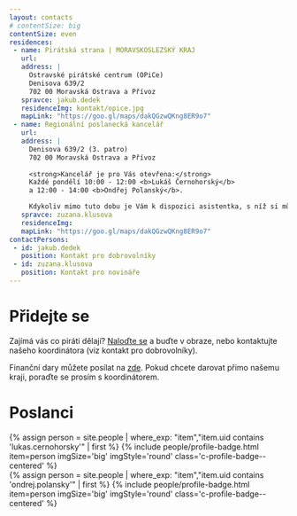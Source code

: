 ```yaml
---
layout: contacts
# contentSize: big
contentSize: even
residences:
 - name: Pirátská strana | MORAVSKOSLEZSKÝ KRAJ
   url:
   address: |
     Ostravské pirátské centrum (OPiCe)
     Denisova 639/2
     702 00 Moravská Ostrava a Přívoz 
   spravce: jakub.dedek
   residenceImg: kontakt/opice.jpg
   mapLink: "https://goo.gl/maps/dakQGzwQKng8ER9o7"
 - name: Regionální poslanecká kancelář
   url: 
   address: |
     Denisova 639/2 (3. patro)
     702 00 Moravská Ostrava a Přívoz 
     
     <strong>Kancelář je pro Vás otevřena:</strong>
     Každé pondělí 10:00 - 12:00 <b>Lukáš Černohorský</b>
     a 12:00 - 14:00 <b>Ondřej Polanský</b>.

     Kdykoliv mimo tuto dobu je Vám k dispozici asistentka, s níž si můžete dohodnout schůzku v jiném termínu.
   spravce: zuzana.klusova
   residenceImg:
   mapLink: "https://goo.gl/maps/dakQGzwQKng8ER9o7"
contactPersons:
 - id: jakub.dedek
   position: Kontakt pro dobrovolníky
 - id: zuzana.klusova
   position: Kontakt pro novináře
---
```


<div class="o-section-header o-section-header--indented">
  <h1 class="t-h2-alt">Přidejte se</h1>

Zajímá vás co piráti dělají? [Naloďte se](https://nalodeni.pirati.cz/) a buďte v obraze, nebo kontaktujte našeho koordinátora (viz kontakt pro dobrovolníky).

Finanční dary můžete posílat na [zde](https://dary.pirati.cz).
Pokud chcete darovat přimo našemu kraji, poraďte se prosím s koordinátorem.
</div>

<div class="o-section-header o-section-header--indented">
  <h1 class="t-h2-alt">Poslanci</h1>

{% assign person = site.people | where_exp: "item","item.uid contains 'lukas.cernohorsky'" | first  %}
{% include people/profile-badge.html item=person imgSize='big' imgStyle='round' class='c-profile-badge--centered' %}
<br>
{% assign person = site.people | where_exp: "item","item.uid contains 'ondrej.polansky'" | first  %}
{% include people/profile-badge.html item=person imgSize='big' imgStyle='round' class='c-profile-badge--centered' %}
</div>
